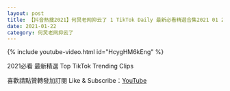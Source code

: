 ```yaml
---
layout: post
title: 【抖音熱搜2021】何炅老网抑云了 1 TikTok Daily 最新必看精選合集2021 01 22
date: 2021-01-22
category: 何炅老网抑云了
---
```


{% include youtube-video.html id="HcygHM6kEng" %}

2021必看 最新精選 Top TikTok Trending Clips

喜歡請點贊轉發加訂閱 Like & Subscribe：[YouTube](https://www.youtube.com/channel/UCAoR7VcanIPd04uEq_GIylA/videos)

